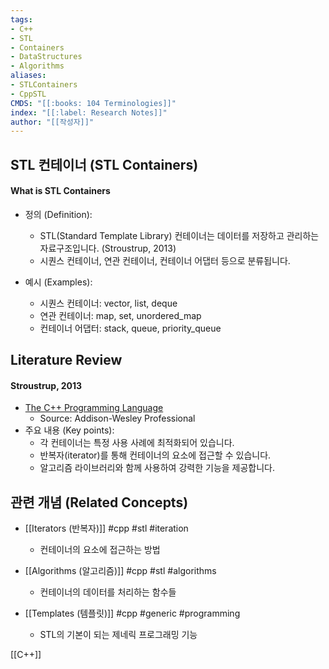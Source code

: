```yaml
---
tags:
- C++
- STL
- Containers
- DataStructures
- Algorithms
aliases:
- STLContainers
- CppSTL
CMDS: "[[:books: 104 Terminologies]]" 
index: "[[:label: Research Notes]]"
author: "[[작성자]]" 
---
```


## STL 컨테이너 (STL Containers)

#### What is STL Containers

- 정의 (Definition):
	- STL(Standard Template Library) 컨테이너는 데이터를 저장하고 관리하는 자료구조입니다. (Stroustrup, 2013)
	- 시퀀스 컨테이너, 연관 컨테이너, 컨테이너 어댑터 등으로 분류됩니다.

- 예시 (Examples):
	- 시퀀스 컨테이너: vector, list, deque
	- 연관 컨테이너: map, set, unordered_map
	- 컨테이너 어댑터: stack, queue, priority_queue

## Literature Review

#### Stroustrup, 2013
- [The C++ Programming Language](https://www.stroustrup.com/4th.html)
	- Source: Addison-Wesley Professional
- 주요 내용 (Key points):
	- 각 컨테이너는 특정 사용 사례에 최적화되어 있습니다.
	- 반복자(iterator)를 통해 컨테이너의 요소에 접근할 수 있습니다.
	- 알고리즘 라이브러리와 함께 사용하여 강력한 기능을 제공합니다.

## 관련 개념 (Related Concepts)

- [[Iterators (반복자)]] #cpp #stl #iteration
	- 컨테이너의 요소에 접근하는 방법

- [[Algorithms (알고리즘)]] #cpp #stl #algorithms
	- 컨테이너의 데이터를 처리하는 함수들

- [[Templates (템플릿)]] #cpp #generic #programming
	- STL의 기본이 되는 제네릭 프로그래밍 기능 


[[C++]]  